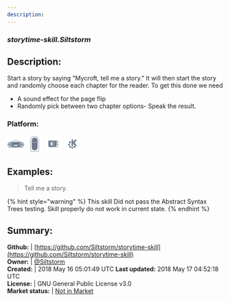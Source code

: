 ```yaml
---
description: 
---
```


### _storytime-skill.Siltstorm_  
## Description:  
Start a story by saying "Mycroft, tell me a story."
It will then start the story and randomly choose each chapter for the reader.
To get this done we need
- A sound effect for the page flip
- Randomly pick between two chapter options- Speak the result.  
### Platform:  
 ![Mark I](../.gitbook/assets/mark-1-icon.png)  ![Mark II](../.gitbook/assets/mark-2-icon.png)  ![Picroft](../.gitbook/assets/picroft-icon.png)  ![plasmoid](../.gitbook/assets/kde.png)   
  
## Examples:  
> Tell me a story.  
  
{% hint style="warning" %}
This skill Did not pass the Abstract Syntax Trees testing. Skill properly do not work in current state.
{% endhint %}
  
## Summary:  
**Github:** | [https://github.com/Siltstorm/storytime-skill](https://github.com/Siltstorm/storytime-skill)  
**Owner:** | [@Siltstorm](https://github.com/Siltstorm)  
**Created:** | 2018 May 16 05:01:49 UTC  **Last updated:** 2018 May 17 04:52:18 UTC  
**License:** | GNU General Public License v3.0  
**Market status:** | [Not in Market](https://market.mycroft.ai/skill/)  

